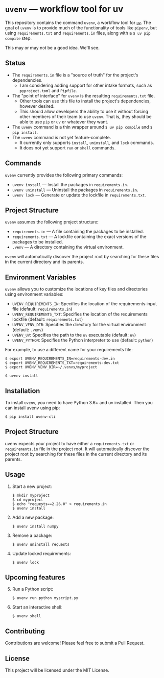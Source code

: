 # `uvenv` — workflow tool for uv

This repository contains the command `uvenv`, a workflow tool for
[`uv`](https://pypi.org/project/uv/). The goal of `uvenv` is to provide much of
the functionality of tools like `pipenv`, but using `requirements.txt` and
`requirements.in` files, along with a `$ uv pip compile` step.

This may or may not be a good idea. We'll see.

## Status

- The `requirements.in` file is a "source of truth" for the project's dependencies.
  - I am considering adding support for other intake formats, such as `pyproject.toml` and `Pipfile`.
- The "point of interface" for `uvenv` is the resulting `requirements.txt` file.
  - Other tools can use this file to install the project's dependencies, however desired.
  - This should allow developers the ability to use it without forcing other members of their team to use `uvenv`. That is, they should be able to use `pip` or `uv` or whatever they want.
- The `uvenv` command is a thin wrapper around `$ uv pip compile` and `$ pip install`.
- The `uvenv` command is not yet feature-complete.
  - It currently only supports `install`, `uninstall`, and `lock` commands.
  - It does not yet support `run` or `shell` commands.

## Commands

`uvenv` currently provides the following primary commands:

- `uvenv install` — Install the packages in `requirements.in`.
- `uvenv uninstall` — Uninstall the packages in `requirements.in`.
- `uvenv lock` — Generate or update the lockfile in `requirements.txt`.


## Project Structure

`uvenv` assumes the following project structure:

- `requirements.in` — A file containing the packages to be installed.
- `requirements.txt` — A lockfile containing the exact versions of the packages to be installed.
- `.venv` — A directory containing the virtual environment.

`uvenv` will automatically discover the project root by searching for these files in the current directory and its parents.

## Environment Variables

`uvenv` allows you to customize the locations of key files and directories using environment variables:

- `UVENV_REQUIREMENTS_IN`: Specifies the location of the requirements input file (default: `requirements.in`)
- `UVENV_REQUIREMENTS_TXT`: Specifies the location of the requirements lockfile (default: `requirements.txt`)
- `UVENV_VENV_DIR`: Specifies the directory for the virtual environment (default: `.venv`)
- `UVENV_UV`: Specifies the path to the `uv` executable (default: `uv`)
- `UVENV_PYTHON`: Specifies the Python interpreter to use (default: `python`)

For example, to use a different name for your requirements file:

```shell
$ export UVENV_REQUIREMENTS_IN=requirements-dev.in
$ export UVENV_REQUIREMENTS_TXT=requirements-dev.txt
$ export UVENV_VENV_DIR=~/.venvs/myproject

$ uvenv install
```


## Installation

To install `uvenv`, you need to have Python 3.6+ and uv installed. Then you can install uvenv using pip:

```shell
$ pip install uvenv-cli
```

## Project Structure

uvenv expects your project to have either a `requirements.txt` or `requirements.in` file in the project root. It will automatically discover the project root by searching for these files in the current directory and its parents.

## Usage

1. Start a new project:
   ```shell
   $ mkdir myproject
   $ cd myproject
   $ echo "requests==2.26.0" > requirements.in
   $ uvenv install
   ```

2. Add a new package:
   ```shell
   $ uvenv install numpy
   ```

3. Remove a package:
   ```shell
   $ uvenv uninstall requests
   ```

4. Update locked requirements:
   ```shell
   $ uvenv lock
   ```

## Upcoming features

5. Run a Python script:
   ```shell
   $ uvenv run python myscript.py
   ```

6. Start an interactive shell:
   ```shell
   $ uvenv shell
   ```

## Contributing

Contributions are welcome! Please feel free to submit a Pull Request.

## License

This project will be licensed under the MIT License.
